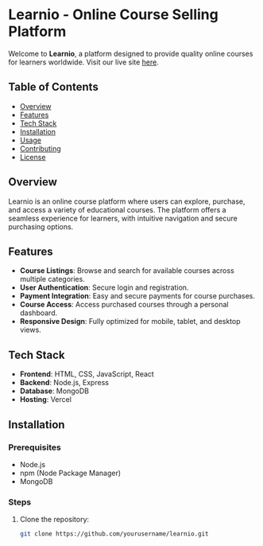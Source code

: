 # Learnio - Online Course Selling Platform

Welcome to **Learnio**, a platform designed to provide quality online courses for learners worldwide. Visit our live site [here](https://learnio-lemon.vercel.app/).

## Table of Contents

- [Overview](#overview)
- [Features](#features)
- [Tech Stack](#tech-stack)
- [Installation](#installation)
- [Usage](#usage)
- [Contributing](#contributing)
- [License](#license)

## Overview

Learnio is an online course platform where users can explore, purchase, and access a variety of educational courses. The platform offers a seamless experience for learners, with intuitive navigation and secure purchasing options.

## Features

- **Course Listings**: Browse and search for available courses across multiple categories.
- **User Authentication**: Secure login and registration.
- **Payment Integration**: Easy and secure payments for course purchases.
- **Course Access**: Access purchased courses through a personal dashboard.
- **Responsive Design**: Fully optimized for mobile, tablet, and desktop views.

## Tech Stack

- **Frontend**: HTML, CSS, JavaScript, React
- **Backend**: Node.js, Express
- **Database**: MongoDB
- **Hosting**: Vercel

## Installation

### Prerequisites

- Node.js
- npm (Node Package Manager)
- MongoDB

### Steps

1. Clone the repository:
   ```bash
   git clone https://github.com/yourusername/learnio.git
